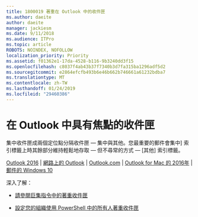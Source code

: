 ```yaml
---
title: 1800019 著重在 Outlook 中的收件匣
ms.author: daeite
author: daeite
manager: jackiesm
ms.date: 9/11/2018
ms.audience: ITPro
ms.topic: article
ROBOTS: NOINDEX, NOFOLLOW
localization_priority: Priority
ms.assetid: f01362e1-17da-4528-b116-9b3240dd3f15
ms.openlocfilehash: c8037f4ab43b37f7340b3d7fa315ba1296adf5d2
ms.sourcegitcommit: e2864efcfb493b6e46b662b746661a61232bdba7
ms.translationtype: MT
ms.contentlocale: zh-TW
ms.lasthandoff: 01/24/2019
ms.locfileid: "29460386"
---
```

# <a name="focused-inbox-in-outlook"></a>在 Outlook 中具有焦點的收件匣

集中收件匣成兩個定位點分隔收件匣 — 集中與其他。您最重要的郵件會集中] 索引標籤上時其餘部分維持輕鬆地存取 — 但不尋常的方式 — [其他] 索引標籤。
  
[Outlook 2016](https://go.microsoft.com/fwlink/p/?linkid=2002112&amp;clcid=0x409) | [網路上的 Outlook](https://go.microsoft.com/fwlink/p/?linkid=2002113&amp;clcid=0x409) | [Outlook.com](https://go.microsoft.com/fwlink/p/?linkid=2002012&amp;clcid=0x409) | [Outlook for Mac 的 2016年](https://go.microsoft.com/fwlink/p/?linkid=2002013&amp;clcid=0x409) | [郵件的 Windows 10](https://go.microsoft.com/fwlink/p/?linkid=2001919&amp;clcid=0x409)
  
深入了解：
  
- [請參閱巨集指令中的著重收件匣](https://go.microsoft.com/fwlink/p/?linkid=2002212&amp;clcid=0x409)
    
- [設定您的組織使用 PowerShell 中的所有人著重收件匣](https://go.microsoft.com/fwlink/p/?linkid=2002308&amp;clcid=0x409)
    

